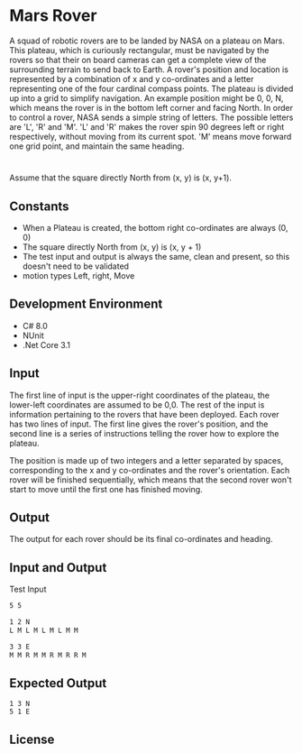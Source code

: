 # Mars Rover

A squad of robotic rovers are to be landed by NASA on a plateau on Mars. This plateau, which is curiously rectangular, must be navigated by the rovers so that their on board cameras can get a complete view of the surrounding terrain to send back to Earth.
A rover's position and location is represented by a combination of x and y co-ordinates and a letter representing one of the four cardinal compass points. The plateau is divided up into a grid to simplify navigation. An example position might be 0, 0, N, which means the rover is in the bottom left corner and facing North.
In order to control a rover, NASA sends a simple string of letters. The possible letters are 'L', 'R' and 'M'. 'L' and 'R' makes the rover spin 90 degrees left or right respectively, without moving from its current spot. 'M' means move forward one grid point, and maintain the same heading.
#
Assume that the square directly North from (x, y) is (x, y+1).


## Constants
- When a Plateau is created, the bottom right co-ordinates are always (0, 0)
- The square directly North from (x, y) is (x, y + 1)
- The test input and output is always the same, clean and present, so this doesn't need to be validated
- motion types Left, right, Move

## Development Environment
* C# 8.0
* NUnit
* .Net Core 3.1

## Input

The first line of input is the upper-right coordinates of the plateau, the lower-left coordinates are assumed to be 0,0.
The rest of the input is information pertaining to the rovers that have been deployed. Each rover has two lines of input. The first line gives the rover's position, and the second line is a series of instructions telling the rover how to explore the plateau.

The position is made up of two integers and a letter separated by spaces, corresponding to the x and y co-ordinates and the rover's orientation.
Each rover will be finished sequentially, which means that the second rover won't start to move until the first one has finished moving.

## Output
 The output for each rover should be its final co-ordinates and heading.


## Input and Output

Test Input

```bash
5 5
```

```bash
1 2 N
L M L M L M L M M
```
```bash
3 3 E
M M R M M R M R R M
```


## Expected Output

```
1 3 N 
5 1 E
```

## License
